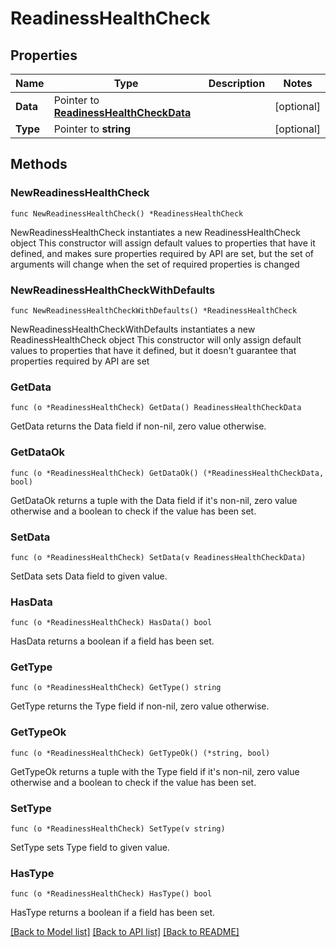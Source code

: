 # ReadinessHealthCheck

## Properties

Name | Type | Description | Notes
------------ | ------------- | ------------- | -------------
**Data** | Pointer to [**ReadinessHealthCheckData**](ReadinessHealthCheckData.md) |  | [optional] 
**Type** | Pointer to **string** |  | [optional] 

## Methods

### NewReadinessHealthCheck

`func NewReadinessHealthCheck() *ReadinessHealthCheck`

NewReadinessHealthCheck instantiates a new ReadinessHealthCheck object
This constructor will assign default values to properties that have it defined,
and makes sure properties required by API are set, but the set of arguments
will change when the set of required properties is changed

### NewReadinessHealthCheckWithDefaults

`func NewReadinessHealthCheckWithDefaults() *ReadinessHealthCheck`

NewReadinessHealthCheckWithDefaults instantiates a new ReadinessHealthCheck object
This constructor will only assign default values to properties that have it defined,
but it doesn't guarantee that properties required by API are set

### GetData

`func (o *ReadinessHealthCheck) GetData() ReadinessHealthCheckData`

GetData returns the Data field if non-nil, zero value otherwise.

### GetDataOk

`func (o *ReadinessHealthCheck) GetDataOk() (*ReadinessHealthCheckData, bool)`

GetDataOk returns a tuple with the Data field if it's non-nil, zero value otherwise
and a boolean to check if the value has been set.

### SetData

`func (o *ReadinessHealthCheck) SetData(v ReadinessHealthCheckData)`

SetData sets Data field to given value.

### HasData

`func (o *ReadinessHealthCheck) HasData() bool`

HasData returns a boolean if a field has been set.

### GetType

`func (o *ReadinessHealthCheck) GetType() string`

GetType returns the Type field if non-nil, zero value otherwise.

### GetTypeOk

`func (o *ReadinessHealthCheck) GetTypeOk() (*string, bool)`

GetTypeOk returns a tuple with the Type field if it's non-nil, zero value otherwise
and a boolean to check if the value has been set.

### SetType

`func (o *ReadinessHealthCheck) SetType(v string)`

SetType sets Type field to given value.

### HasType

`func (o *ReadinessHealthCheck) HasType() bool`

HasType returns a boolean if a field has been set.


[[Back to Model list]](../README.md#documentation-for-models) [[Back to API list]](../README.md#documentation-for-api-endpoints) [[Back to README]](../README.md)



